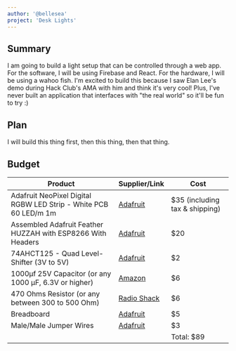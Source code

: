 ```yaml
---
author: '@bellesea'
project: 'Desk Lights'
---
```


## Summary

I am going to build a light setup that can be controlled through a web app. For the software, I will be using Firebase and React. For the hardware, I will be using a wahoo fish. I'm excited to build this because I saw Elan Lee's demo during Hack Club's AMA with him and think it's very cool! Plus, I've never built an application that interfaces with "the real world" so it'll be fun to try :)

## Plan

I will build this thing first, then this thing, then that thing.

## Budget

| Product                                                          | Supplier/Link                                                                                               | Cost                           |
| ---------------------------------------------------------------- | ----------------------------------------------------------------------------------------------------------- | ------------------------------ |
| Adafruit NeoPixel Digital RGBW LED Strip - White PCB 60 LED/m 1m | [Adafruit](https://www.adafruit.com/product/2842?length=1)                                                  | $35 (including tax & shipping) |
| Assembled Adafruit Feather HUZZAH with ESP8266 With Headers      | [Adafruit](https://www.adafruit.com/product/3046)                                                           | $20                            |
| 74AHCT125 - Quad Level-Shifter (3V to 5V)                        | [Adafruit](https://www.adafruit.com/product/1787)                                                           | $2                             |
| 1000µf 25V Capacitor (or any 1000 µF, 6.3V or higher)            | [Amazon](https://www.amazon.com/McIgIcM-1000uf-capacitor-Aluminum-electrolytic/dp/B06WGPNM19)               | $6                             |
| 470 Ohms Resistor (or any between 300 to 500 Ohm)                | [Radio Shack](https://www.radioshack.com/products/radioshack-1-8-watt-330-ohm-carbon-film-resistors-5-pack) | $6                             |
| Breadboard                                                       | [Adafruit](https://www.adafruit.com/product/64)                                                             | $5                             |
| Male/Male Jumper Wires                                           | [Adafruit](https://www.adafruit.com/product/1957)                                                           | $3                             |
|                                                                  |                                                                                                             | Total: $89                     |
